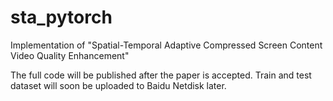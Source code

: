 # sta_pytorch
Implementation of "Spatial-Temporal Adaptive Compressed Screen Content Video Quality Enhancement"

The full code will be published after the paper is accepted.
Train and test dataset will soon be uploaded to Baidu Netdisk later.

